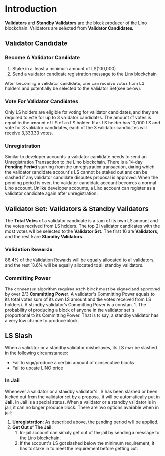 # Introduction

**Validators** and **Standby Validators** are the block producer of the Lino blockchain. Validators are selected from **Validator Candidates.**

## Validator Candidate

### Become A Validator Candidate

1. Stake in at least a minimum amount of LS(100,000)
2. Send a validator candidate registration message to the Lino blockchain

After becoming a validator candidate, one can receive votes from LS holders and potentially be selected to the Validator Set(see below).

### Vote For Validator Candidates

Only LS holders are eligible for voting for validator candidates, and they are required to vote for up to 3 validator candidates. The amount of votes is equal to the amount of LS of an LS holder. If an LS holder has 10,000 LS and vote for 3 validator candidates, each of the 3 validator candidates will receive 3,333.33 votes.

### Unregistration

Similar to developer accounts, a validator candidate needs to send an Unregistration Transaction to the Lino blockchain. There is a 14-day **Pending Period** starting from the unregistration transaction, during which the validator candidate account's LS cannot be staked out and  can be slashed if any validator candidate disputes proposal is approved. When the pending period is over, the validator candidate account becomes a normal Lino account. Unlike developer accounts, a Lino account can register as a validator candidate again after unregistration.

## Validator Set: Validators & Standby Validators

The **Total Votes** of a validator candidate is a sum of its own LS amount and the votes received from LS holders. The top 21 validator candidates with the most votes will be selected to the **Validator Set.** The first 16 are **Validators**, and the rest 5 are **Standby Validators**.

### Validation Rewards

86.4% of the Validation Rewards will be equally allocated to all validators, and the rest 13.6% will be equally allocated to all standby validators.

### Committing Power

The consensus algorithm requires each block must be signed and approved by over 2/3 **Committing Power**. A validator's Committing Power equals to its total votes(sum of its own LS amount and the votes received from LS holders). A standby validator's Committing Power is a constant 1. The probability of producing a block of anyone in the validator set is proportional to its Committing Power. That is to say, a standby validator has a very low chance to produce block.

## LS Slash

When a validator or a standby validator misbehaves, its LS may be slashed in the following circumstances:

- Fail to sign/produce a certain amount of consecutive blocks
- Fail to update LINO price

### In Jail

Whenever a validator or a standby validator's LS has been slashed or been kicked out from the validator set by a proposal, it will be automatically put in **Jail.** In Jail is a special status. When a validator or a standby validator is in jail, it can no longer produce block. There are two options available when in jail:

1. **Unregistration**: As described above, the pending period will be applied.
2. **Get Out of The Jail**:
    1. In-jail account can simply get out of the jail by sending a message to the Lino blockchain.
    2. If the account's LS got slashed below the minimum requirement, it has to stake in to meet the requirement before getting out.
